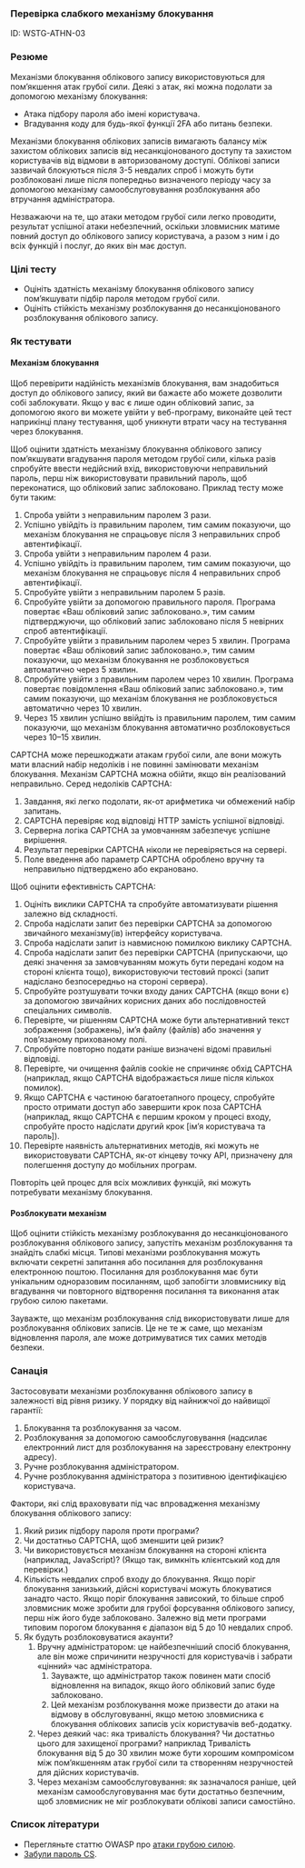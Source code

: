 ### Перевірка слабкого механізму блокування

ID: WSTG-ATHN-03

### Резюме

Механізми блокування облікового запису використовуються для пом’якшення атак грубої сили. Деякі з атак, які можна подолати за допомогою механізму блокування:

- Атака підбору пароля або імені користувача.
- Вгадування коду для будь-якої функції 2FA або питань безпеки.

Механізми блокування облікових записів вимагають балансу між захистом облікових записів від несанкціонованого доступу та захистом користувачів від відмови в авторизованому доступі. Облікові записи зазвичай блокуються після 3-5 невдалих спроб і можуть бути розблоковані лише після попередньо визначеного періоду часу за допомогою механізму самообслуговування розблокування або втручання адміністратора.

Незважаючи на те, що атаки методом грубої сили легко проводити, результат успішної атаки небезпечний, оскільки зловмисник матиме повний доступ до облікового запису користувача, а разом з ним і до всіх функцій і послуг, до яких він має доступ.

### Цілі тесту

- Oцініть здатність механізму блокування облікового запису пом’якшувати підбір пароля методом грубої сили.
- Оцініть стійкість механізму розблокування до несанкціонованого розблокування облікового запису.


### Як тестувати
#### Механізм блокування

Щоб перевірити надійність механізмів блокування, вам знадобиться доступ до облікового запису, який ви бажаєте або можете дозволити собі заблокувати. Якщо у вас є лише один обліковий запис, за допомогою якого ви можете увійти у веб-програму, виконайте цей тест наприкінці плану тестування, щоб уникнути втрати часу на тестування через блокування.

Щоб оцінити здатність механізму блокування облікового запису пом’якшувати вгадування пароля методом грубої сили, кілька разів спробуйте ввести недійсний вхід, використовуючи неправильний пароль, перш ніж використовувати правильний пароль, щоб переконатися, що обліковий запис заблоковано. Приклад тесту може бути таким:

1. Спроба увійти з неправильним паролем 3 рази.
2. Успішно увійдіть із правильним паролем, тим самим показуючи, що механізм блокування не спрацьовує після 3 неправильних спроб автентифікації.
3. Спроба увійти з неправильним паролем 4 рази.
4. Успішно увійдіть із правильним паролем, тим самим показуючи, що механізм блокування не спрацьовує після 4 неправильних спроб автентифікації.
5. Спробуйте увійти з неправильним паролем 5 разів.
6. Спробуйте увійти за допомогою правильного пароля. Програма повертає «Ваш обліковий запис заблоковано.», тим самим підтверджуючи, що обліковий запис заблоковано після 5 невірних спроб автентифікації.
7. Спробуйте увійти з правильним паролем через 5 хвилин. Програма повертає «Ваш обліковий запис заблоковано.», тим самим показуючи, що механізм блокування не розблоковується автоматично через 5 хвилин.
8. Спробуйте увійти з правильним паролем через 10 хвилин. Програма повертає повідомлення «Ваш обліковий запис заблоковано.», тим самим показуючи, що механізм блокування не розблоковується автоматично через 10 хвилин.
9. Через 15 хвилин успішно ввійдіть із правильним паролем, тим самим показуючи, що механізм блокування автоматично розблоковується через 10–15 хвилин.

CAPTCHA може перешкоджати атакам грубої сили, але вони можуть мати власний набір недоліків і не повинні замінювати механізм блокування. Механізм CAPTCHA можна обійти, якщо він реалізований неправильно. Серед недоліків CAPTCHA:

1. Завдання, які легко подолати, як-от арифметика чи обмежений набір запитань.
2. CAPTCHA перевіряє код відповіді HTTP замість успішної відповіді.
3. Серверна логіка CAPTCHA за умовчанням забезпечує успішне вирішення.
4. Результат перевірки CAPTCHA ніколи не перевіряється на сервері.
5. Поле введення або параметр CAPTCHA оброблено вручну та неправильно підтверджено або екрановано.

Щоб оцінити ефективність CAPTCHA:

1. Оцініть виклики CAPTCHA та спробуйте автоматизувати рішення залежно від складності.
2. Спроба надіслати запит без перевірки CAPTCHA за допомогою звичайного механізму(ів) інтерфейсу користувача.
3. Спроба надіслати запит із навмисною помилкою виклику CAPTCHA.
4. Спроба надіслати запит без перевірки CAPTCHA (припускаючи, що деякі значення за замовчуванням можуть бути передані кодом на стороні клієнта тощо), використовуючи тестовий проксі (запит надіслано безпосередньо на стороні сервера).
5. Спробуйте розтушувати точки входу даних CAPTCHA (якщо вони є) за допомогою звичайних корисних даних або послідовностей спеціальних символів.
6. Перевірте, чи рішенням CAPTCHA може бути альтернативний текст зображення (зображень), ім’я файлу (файлів) або значення у пов’язаному прихованому полі.
7. Спробуйте повторно подати раніше визначені відомі правильні відповіді.
8. Перевірте, чи очищення файлів cookie не спричиняє обхід CAPTCHA (наприклад, якщо CAPTCHA відображається лише після кількох помилок).
9. Якщо CAPTCHA є частиною багатоетапного процесу, спробуйте просто отримати доступ або завершити крок поза CAPTCHA (наприклад, якщо CAPTCHA є першим кроком у процесі входу, спробуйте просто надіслати другий крок [ім’я користувача та пароль]).
10. Перевірте наявність альтернативних методів, які можуть не використовувати CAPTCHA, як-от кінцеву точку API, призначену для полегшення доступу до мобільних програм.

Повторіть цей процес для всіх можливих функцій, які можуть потребувати механізму блокування.


#### Розблокувати механізм

Щоб оцінити стійкість механізму розблокування до несанкціонованого розблокування облікового запису, запустіть механізм розблокування та знайдіть слабкі місця. Типові механізми розблокування можуть включати секретні запитання або посилання для розблокування електронною поштою. Посилання для розблокування має бути унікальним одноразовим посиланням, щоб запобігти зловмиснику від вгадування чи повторного відтворення посилання та виконання атак грубою силою пакетами.

Зауважте, що механізм розблокування слід використовувати лише для розблокування облікових записів. Це не те ж саме, що механізм відновлення пароля, але може дотримуватися тих самих методів безпеки.

### Санація

Застосовувати механізми розблокування облікового запису в залежності від рівня ризику. У порядку від найнижчої до найвищої гарантії:

1. Блокування та розблокування за часом.
2. Розблокування за допомогою самообслуговування (надсилає електронний лист для розблокування на зареєстровану електронну адресу).
3. Ручне розблокування адміністратором.
4. Ручне розблокування адміністратора з позитивною ідентифікацією користувача.

Фактори, які слід враховувати під час впровадження механізму блокування облікового запису:

1. Який ризик підбору пароля проти програми?
2. Чи достатньо CAPTCHA, щоб зменшити цей ризик?
3. Чи використовується механізм блокування на стороні клієнта (наприклад, JavaScript)? (Якщо так, вимкніть клієнтський код для перевірки.)
4. Кількість невдалих спроб входу до блокування. Якщо поріг блокування занизький, дійсні користувачі можуть блокуватися занадто часто. Якщо поріг блокування зависокий, то більше спроб зловмисник може зробити для грубої форсування облікового запису, перш ніж його буде заблоковано. Залежно від мети програми типовим порогом блокування є діапазон від 5 до 10 невдалих спроб.
5. Як будуть розблоковуватися акаунти?
    1. Вручну адміністратором: це найбезпечніший спосіб блокування, але він може спричинити незручності для користувачів і забрати «цінний» час адміністратора.
        1. Зауважте, що адміністратор також повинен мати спосіб відновлення на випадок, якщо його обліковий запис буде заблоковано.
        2. Цей механізм розблокування може призвести до атаки на відмову в обслуговуванні, якщо метою зловмисника є блокування облікових записів усіх користувачів веб-додатку.
    2. Через деякий час: яка тривалість блокування? Чи достатньо цього для захищеної програми? наприклад Тривалість блокування від 5 до 30 хвилин може бути хорошим компромісом між пом’якшенням атак грубої сили та створенням незручностей для дійсних користувачів.
    3. Через механізм самообслуговування: як зазначалося раніше, цей механізм самообслуговування має бути достатньо безпечним, щоб зловмисник не міг розблокувати облікові записи самостійно.

### Список літератури
- Перегляньте статтю OWASP про [атаки грубою силою](https://owasp.org/www-community/attacks/Brute_force_attack).
- [Забули пароль CS](https://cheatsheetseries.owasp.org/cheatsheets/Forgot_Password_Cheat_Sheet.html).